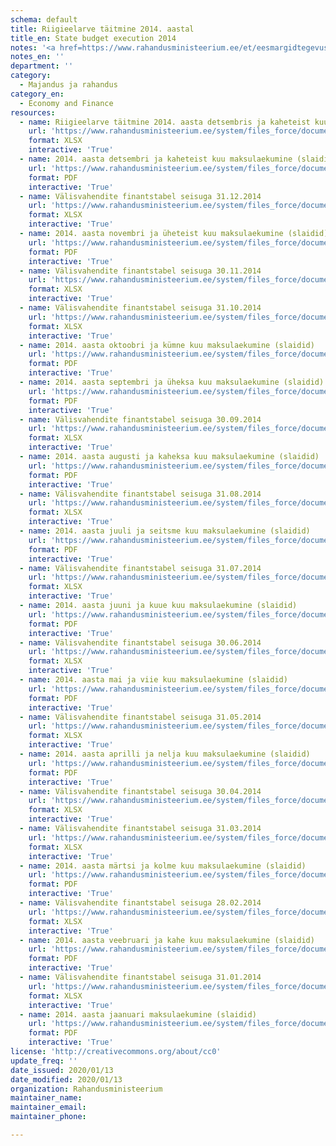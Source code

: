 ```yaml
---
schema: default
title: Riigieelarve täitmine 2014. aastal
title_en: State budget execution 2014
notes: '<a href=https://www.rahandusministeerium.ee/et/eesmargidtegevused/riigieelarve-ja-majandus/riigieelarve-ja-majandusulevaated>Riigieelarved</a>.'
notes_en: ''
department: ''
category:
  - Majandus ja rahandus
category_en:
  - Economy and Finance
resources:
  - name: Riigieelarve täitmine 2014. aasta detsembris ja kaheteist kuuga (tabel)
    url: 'https://www.rahandusministeerium.ee/system/files_force/document_files/6k14-riigieelarve-taitmise-tabel.xlsx?download=1'
    format: XLSX
    interactive: 'True'
  - name: 2014. aasta detsembri ja kaheteist kuu maksulaekumine (slaidid)
    url: 'https://www.rahandusministeerium.ee/system/files_force/document_files/maksulaekumised_kodukale_detsember_2014.pdf?download=1'
    format: PDF
    interactive: 'True'
  - name: Välisvahendite finantstabel seisuga 31.12.2014
    url: 'https://www.rahandusministeerium.ee/system/files_force/document_files/koopia_failist_valisvahendite_finantstabel_seisuga_31.12.2014.xlsx?download=1'
    format: XLSX
    interactive: 'True'
  - name: 2014. aasta novembri ja üheteist kuu maksulaekumine (slaidid)
    url: 'https://www.rahandusministeerium.ee/system/files_force/document_files/maksulaekumised_kodukale_november_2014.pdf?download=1'
    format: PDF
    interactive: 'True'
  - name: Välisvahendite finantstabel seisuga 30.11.2014
    url: 'https://www.rahandusministeerium.ee/system/files_force/document_files/koopia_failist_valisvahendite_finantstabel_seisuga_30.11.2014.xlsx?download=1'
    format: XLSX
    interactive: 'True'
  - name: Välisvahendite finantstabel seisuga 31.10.2014
    url: 'https://www.rahandusministeerium.ee/system/files_force/document_files/koopia_failist_valisvahendite_finantstabel_seisuga_31.10.2014.xlsx?download=1'
    format: XLSX
    interactive: 'True'
  - name: 2014. aasta oktoobri ja kümne kuu maksulaekumine (slaidid)
    url: 'https://www.rahandusministeerium.ee/system/files_force/document_files/maksulaekumised_kodukale_oktoober_2014.pdf?download=1'
    format: PDF
    interactive: 'True'
  - name: 2014. aasta septembri ja üheksa kuu maksulaekumine (slaidid)
    url: 'https://www.rahandusministeerium.ee/system/files_force/document_files/maksulaekumised_kodukale_september_2014.pdf?download=1'
    format: PDF
    interactive: 'True'
  - name: Välisvahendite finantstabel seisuga 30.09.2014
    url: 'https://www.rahandusministeerium.ee/system/files_force/document_files/koopia_failist_valisvahendid_seisuga_30.09.2014.xlsx?download=1'
    format: XLSX
    interactive: 'True'
  - name: 2014. aasta augusti ja kaheksa kuu maksulaekumine (slaidid)
    url: 'https://www.rahandusministeerium.ee/system/files_force/document_files/maksulaekumised_kodukale_august_002_2014.pdf?download=1'
    format: PDF
    interactive: 'True'
  - name: Välisvahendite finantstabel seisuga 31.08.2014
    url: 'https://www.rahandusministeerium.ee/system/files_force/document_files/koopia_failist_valisvahendid_seisuga_31.08.2014.xlsx?download=1'
    format: XLSX
    interactive: 'True'
  - name: 2014. aasta juuli ja seitsme kuu maksulaekumine (slaidid)
    url: 'https://www.rahandusministeerium.ee/system/files_force/document_files/maksulaekumised_kodukale_juuli_002_2014.pdf?download=1'
    format: PDF
    interactive: 'True'
  - name: Välisvahendite finantstabel seisuga 31.07.2014
    url: 'https://www.rahandusministeerium.ee/system/files_force/document_files/koopia_failist_valisvahendid_seisuga_31.07.2014.xlsx?download=1'
    format: XLSX
    interactive: 'True'
  - name: 2014. aasta juuni ja kuue kuu maksulaekumine (slaidid)
    url: 'https://www.rahandusministeerium.ee/system/files_force/document_files/maksulaekumised_kodukale_juuni_2014.pdf?download=1'
    format: PDF
    interactive: 'True'
  - name: Välisvahendite finantstabel seisuga 30.06.2014
    url: 'https://www.rahandusministeerium.ee/system/files_force/document_files/koopia_failist_valisvahendid_seisuga_30.06.2014.xlsx?download=1'
    format: XLSX
    interactive: 'True'
  - name: 2014. aasta mai ja viie kuu maksulaekumine (slaidid)
    url: 'https://www.rahandusministeerium.ee/system/files_force/document_files/maksulaekumised_kodukale_mai_002_2014.pdf?download=1'
    format: PDF
    interactive: 'True'
  - name: Välisvahendite finantstabel seisuga 31.05.2014
    url: 'https://www.rahandusministeerium.ee/system/files_force/document_files/koopia_failist_valisvahendid_seisuga_31.05.2014.xlsx?download=1'
    format: XLSX
    interactive: 'True'
  - name: 2014. aasta aprilli ja nelja kuu maksulaekumine (slaidid)
    url: 'https://www.rahandusministeerium.ee/system/files_force/document_files/maksulaekumised_kodukale_aprill_002_2014.pdf?download=1'
    format: PDF
    interactive: 'True'
  - name: Välisvahendite finantstabel seisuga 30.04.2014
    url: 'https://www.rahandusministeerium.ee/system/files_force/document_files/koopia_failist_valisvahendid_seisuga_30.04.2014.xlsx?download=1'
    format: XLSX
    interactive: 'True'
  - name: Välisvahendite finantstabel seisuga 31.03.2014
    url: 'https://www.rahandusministeerium.ee/system/files_force/document_files/koopia_failist_valisvahendid_seisuga_31.03.2014_003.xlsx?download=1'
    format: XLSX
    interactive: 'True'
  - name: 2014. aasta märtsi ja kolme kuu maksulaekumine (slaidid)
    url: 'https://www.rahandusministeerium.ee/system/files_force/document_files/maksulaekumised_kodukale_marts_002_2014.pdf?download=1'
    format: PDF
    interactive: 'True'
  - name: Välisvahendite finantstabel seisuga 28.02.2014
    url: 'https://www.rahandusministeerium.ee/system/files_force/document_files/koopia_failist_valisvahendid_seisuga_28.02.2014.xlsx?download=1'
    format: XLSX
    interactive: 'True'
  - name: 2014. aasta veebruari ja kahe kuu maksulaekumine (slaidid)
    url: 'https://www.rahandusministeerium.ee/system/files_force/document_files/maksulaekumised_kodukale_veebruar_002_2014.pdf?download=1'
    format: PDF
    interactive: 'True'
  - name: Välisvahendite finantstabel seisuga 31.01.2014
    url: 'https://www.rahandusministeerium.ee/system/files_force/document_files/koopia_failist_valisvahendid_seisuga_31.01.2014.xlsx?download=1'
    format: XLSX
    interactive: 'True'
  - name: 2014. aasta jaanuari maksulaekumine (slaidid)
    url: 'https://www.rahandusministeerium.ee/system/files_force/document_files/maksulaekumised_kodukale_jaanuar_002_2014.pdf?download=1'
    format: PDF
    interactive: 'True'
license: 'http://creativecommons.org/about/cc0'
update_freq: ''
date_issued: 2020/01/13
date_modified: 2020/01/13
organization: Rahandusministeerium
maintainer_name: 
maintainer_email: 
maintainer_phone:

---
```

